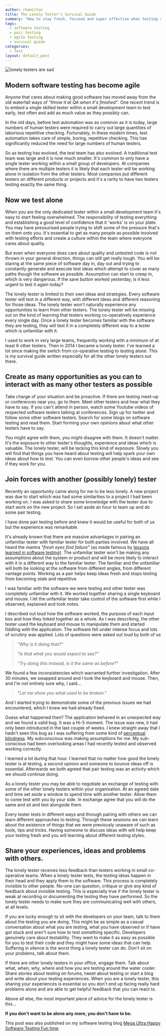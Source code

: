 ```yaml
---
author: rhamilton
title: The Lonely Tester's Survival Guide
summary: "How to stay fresh, focused and super effective when testing alone"
tags:
  - software testing
  - pair testing
  - agile testing
  - survival guide
categories:
  - Test
layout: default_post
---
```


<img src="{{ site.github.url }}/rhamilton/assets/lonelytester.jpg" alt="lonely testers are sad" title="lonely testers are sad"/>

## Modern software testing has become agile
Anyone that cares about making good software has moved away from the old waterfall ways of *"throw it at QA when it's finished"*. One recent trend is to embed a single skilled tester within a small development team to test early, test often and add as much value as they possibly can.

In the old days, before test automation was as common as it is today, large numbers of human testers were required to carry out large quantities of laborious repetitive checking. Fortunately, in these modern times, test automation takes care of simple, boring, repetitive checking. This has significantly reduced the need for large numbers of human testers.

So as testing has evolved, the test team has also evolved. A traditional test team was large and it is now much smaller. It's common to only have a single tester working within a small group of developers.  At companies where there are multiple testers it is likely that each tester will be working alone in isolation from the other testers. Most companies put different testers on different products or projects and it's a rarity to have two testers testing exactly the same thing.

## Now we test alone

When you are the only dedicated tester within a small development team it's easy to start feeling overwhelmed. The responsibility of testing everything and establishing a good level of confidence that it 'works' is on your plate. You may have pressurised people trying to shift some of the pressure that's on them onto you. It's essential to get as many people as possible involved with testing efforts and create a culture within the team where everyone cares about quality.

But even when everyone does care about quality and untested code is not thrown in your general direction, things can still get really tough. You will be staring at the same piece of software day in, day out and trying to constantly generate and execute test ideas which attempt to cover as many paths though the software as possible. Assumption can start to creep in, which is very dangerous. If the save button worked yesterday, is it less urgent to test it again today?

The lonely tester is limited to their own ideas and strategies. Every software tester will test in a different way, with different ideas and different reasoning for those ideas. The lonely tester won't naturally experience any opportunities to learn from other testers. The lonely tester will be missing out on the kind of learning that testers working co-operatively experience every single day. Once a lonely tester becomes familiar with the software they are testing, they will test it in a completely different way to a tester which is unfamiliar with it.

I used to work in very large teams, frequently working with a minimum of at least 6 other testers. Then in 2014 I became a lonely tester. I've learned a lot since making the switch from co-operative testing to testing alone. This is my survival guide written especially for all the other lonely testers out there.

## Create as many opportunities as you can to interact with as many other testers as possible

Take charge of your situation and be proactive. If there are testing meet-up or conferences near you, go to them. Meet other testers and hear what they have to say. If you can't attend in person, watch some Youtube videos of respected software testers talking at conferences. Sign up for twitter and follow some other software testers. Search for some blogs on software testing and read them. Start forming your own opinions about what other testers have to say.

You might agree with them, you might disagree with them. It doesn't matter. It's the exposure to other tester's thoughts, experience and ideas which is valuable. The lonely tester, will be lacking this kind of exposure. Slowly you will find that things you have heard about testing will help spark your own ideas about how to test. You can even borrow other people's ideas and see if they work for you.

## Join forces with another (possibly lonely) tester

Recently an opportunity came along for me to be less lonely. A new project was due to start which was had some similarities to a project I had been working on. I was asked to share some knowledge with the tester due to start work on the new project. So I set aside an hour to team up and do some pair testing.

I have done pair testing before and knew it would be useful for both of us but the experience was remarkable.

It's already known that there are massive advantages in pairing an unfamiliar tester with familiar tester for both parties involved. We have all heard the mantra *"fresh eyes find failure"* (as made famous by <a href="http://www.amazon.co.uk/Lessons-Learned-Software-Testing-Approach/dp/0471081124">lessons learned in software testing</a>). The unfamiliar tester won't be making any assumptions about the system or product and will be more likely to interact with it in a different way to the familiar tester. The familiar and the unfamiliar will both be looking at the software from different angles, from different vantage points. Working as a pair helps keep ideas fresh and stops testing from becoming stale and repetitive.

I was familiar with the software we were testing and other tester was completely unfamiliar with it. We worked together sharing a single keyboard and mouse. I let the unfamiliar tester take control of the software first while I observed, explained and took notes.

I described out loud how the software worked, the purpose of each input box and how they linked together as a whole. As I was describing, the other tester used the keyboard and mouse to manipulate them and started fiddling with the application. The software fell under intense focus and lots of scrutiny was applied. Lots of questions were asked out loud by both of us

> *"Why is it doing that?"*
>
> *"Is that what you would expect to see?"*
>
> *"Try doing this instead, is it the same as before?"*

We found a few inconsistencies which warranted further investigation. After 30 minutes, we swapped around and I took the keyboard and mouse. Then, and I'm not entirely sure why, I said...

> *"Let me show you what used to be broken."*

And I started trying to demonstrate some of the previous issues we had encountered, which I knew we had already fixed.

Guess what happened then? The application behaved in an unexpected way and we found a valid bug. It was a Hi-5 moment. The issue was new, it had only been introduced in the last couple of weeks. I knew straight away that I hadn't seen this bug as I was suffering from some kind of <a href= "https://en.wikipedia.org/wiki/Inattentional_blindness">perceptual blindness</a>. My subconscious was making assumptions for me. My sub-conscious had been overlooking areas I had recently tested and observed working correctly.

I learned a lot during that hour. I learned that no matter how good the lonely tester is at testing, a second opinion and someone to bounce ideas off is essential.  Afterwards we both agreed that pair testing was an activity which we should continue doing.

As a lonely tester you may be able to negotiate an exchange of testing with some of the other lonely testers within your organisation. At an agreed date and time set aside a window to spend time with another tester. Allow them to come test with you by your side. In exchange agree that you will do the same and sit and test alongside them.

Every tester tests in different ways and through pairing with others we can learn different approaches to testing. Through these sessions we can learn about the existence of things that we were previously unaware of such as tools, tips and tricks. Having someone to discuss ideas with will help keep your testing fresh and you will learning about different testing styles.

## Share your experiences, ideas and problems with others.

The lonely tester receives less feedback than testers working in small co-operative teams. When a lonely tester tests, the testing ideas happen in their head and they apply them to the software. This process is completely invisible to other people. No-one can question, critique or give any kind of feedback about invisible testing. This is especially true if the lonely tester is weak at recording or documenting the testing they have performed. So the lonely tester needs to make sure they are communicating well with others, at all levels.

If you are lucky enough to sit with the developers on your team, talk to them about the testing you are doing. This might be as simple as a casual conversation about what you are testing, what you have observed or if have got stuck and aren't sure how to test something specific. Developers genuinely care about testability. They want to make it as easy as possible for you to test their code and they might have some ideas that can help. Suffering in silence is the worst thing a lonely tester can do. Don't sit on your problems, talk about them.  

If there are other lonely testers in your office, engage them. Talk about what, when, why, where and how you are testing around the water cooler. Share stories about testing on forums, tweet about testing or start a blog and write about your testing experiences. When you are a lonely tester, this sharing your experiences is essential so you don't end up facing really hard problems alone and are able to get helpful feedback that you can react to.

Above all else, the most important piece of advice for the lonely tester is this...

**If you don't want to be alone any more, you don't have to be.**  


This post was also published on my software testing blog [Mega Ultra Happy Software Testing Fun time](http://testingfuntime.blogspot.co.uk/).
